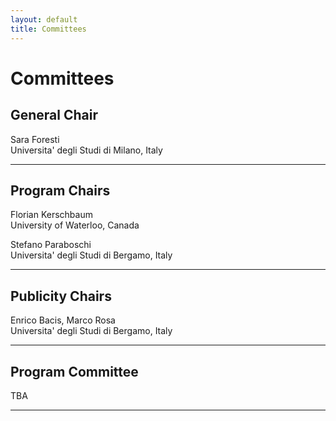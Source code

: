 ```yaml
---
layout: default
title: Committees
---
```


# Committees

## General Chair
Sara Foresti  
Universita' degli Studi di Milano, Italy

--------------------------------------------------------------------------------

## Program Chairs
Florian Kerschbaum  
University of Waterloo, Canada

Stefano Paraboschi  
Universita' degli Studi di Bergamo, Italy

--------------------------------------------------------------------------------

## Publicity Chairs

Enrico Bacis, Marco Rosa  
Universita' degli Studi di Bergamo, Italy

--------------------------------------------------------------------------------

## Program Committee
TBA

--------------------------------------------------------------------------------
